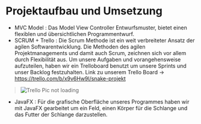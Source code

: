 # Projektaufbau und Umsetzung
 * MVC Model
  : Das Model View Controller Entwurfsmuster, bietet einen flexiblen und übersichtlichen Programmentwurf.
  * SCRUM + Trello
  : Die Scrum Methode ist ein weit verbreiteter Ansatz der agilen Softwarentwicklung. Die Methoden des agilen Projektmanagements und damit auch Scrum, zeichnen sich vor allem durch Flexibilität aus. Um unsere Aufgaben und vorangehensweise aufzuteilen, haben wir ein Trelloboard benutzt um unsere Sprints und unser Backlog festzuhalten. Link zu unserem Trello Board -> https://trello.com/b/x9v6Hw9l/snake-projekt
  
  > <img src="/2022_2023_ITP_Stockinger_Muzdeka_Glavas_Stoecklmair/trelloscreen.png" alt="Trello Pic not loading" title="Optional title">
  
  
  
  
  
* JavaFX 
 : Für die grafische Oberfläche unseres Programmes haben wir mit JavaFX gearbeitet um ein Feld, einen Körper für die Schlange und das Futter der Schlange darzustellen.
